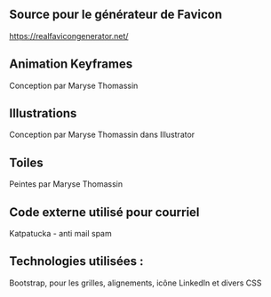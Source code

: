 ## Source pour le générateur de Favicon
https://realfavicongenerator.net/

## Animation Keyframes
Conception par Maryse Thomassin

## Illustrations
Conception par Maryse Thomassin dans Illustrator

## Toiles 
Peintes par Maryse Thomassin

## Code externe utilisé pour courriel
Katpatucka - anti mail spam

## Technologies utilisées :
Bootstrap, pour les grilles, alignements, icône LinkedIn et divers CSS